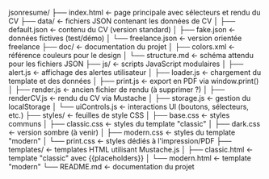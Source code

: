 jsonresume/
├── index.html              ← page principale avec sélecteurs et rendu du CV
├── data/                   ← fichiers JSON contenant les données de CV
│   ├── default.json        ← contenu du CV (version standard)
│   ├── fake.json           ← données fictives (test/démo)
│   └── freelance.json      ← version orientée freelance
├── doc/                    ← documentation du projet
│   ├── colors.xml          ← référence couleurs pour le design
│   └── structure.md        ← schéma attendu pour les fichiers JSON
├── js/                     ← scripts JavaScript modulaires
│   ├── alert.js            ← affichage des alertes utilisateur
│   ├── loader.js           ← chargement du template et des données
│   ├── print.js            ← export en PDF via window.print()
│   ├── render.js           ← ancien fichier de rendu (à supprimer ?)
│   ├── renderCV.js         ← rendu du CV via Mustache
│   ├── storage.js          ← gestion du localStorage
│   └── uiControls.js       ← interactions UI (boutons, sélecteurs, etc.)
├── styles/                 ← feuilles de style CSS
│   ├── base.css            ← styles communs
│   ├── classic.css         ← styles du template "classic"
│   ├── dark.css            ← version sombre (à venir)
│   ├── modern.css          ← styles du template "modern"
│   └── print.css           ← styles dédiés à l'impression/PDF
├── templates/              ← templates HTML utilisant Mustache.js
│   ├── classic.html        ← template "classic" avec {{placeholders}}
│   └── modern.html         ← template "modern"
└── README.md               ← documentation du projet